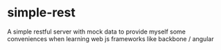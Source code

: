 simple-rest
===========

A simple restful server with mock data to provide myself some conveniences when learning web js frameworks like backbone / angular
